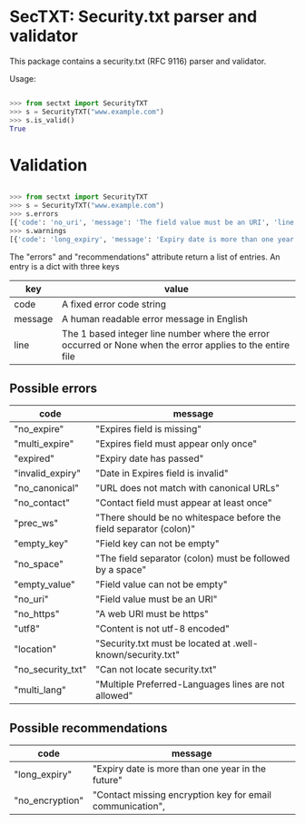 # SecTXT: Security.txt parser and validator

This package contains a security.txt (RFC 9116) parser and validator.

Usage:

```python

>>> from sectxt import SecurityTXT
>>> s = SecurityTXT("www.example.com")
>>> s.is_valid()
True

```

# Validation

```python

>>> from sectxt import SecurityTXT
>>> s = SecurityTXT("www.example.com")
>>> s.errors
[{'code': 'no_uri', 'message': 'The field value must be an URI', 'line': 2}, {'code': 'no_expire', 'message': 'The Expires field is missing', 'line': None}]
>>> s.warnings
[{'code': 'long_expiry', 'message': 'Expiry date is more than one year in the future', 'line': 3}]
```

The "errors" and "recommendations" attribute return a list of entries. An entry is
a dict with three keys

| key     | value                                                                                                      |
|---------|------------------------------------------------------------------------------------------------------------|
| code    | A fixed error code string                                                                                  |
| message | A human readable error message in English                                                                  |
| line    | The 1 based integer line number where the error occurred or None when the error applies to the entire file |

## Possible errors

| code              | message                                                            |
|-------------------|--------------------------------------------------------------------|
| "no_expire"       | "Expires field is missing"                                         |
| "multi_expire"    | "Expires field must appear only once"                              |
| "expired"         | "Expiry date has passed"                                           |
| "invalid_expiry"  | "Date in Expires field is invalid"                                 |
| "no_canonical"    | "URL does not match with canonical URLs"                           |
| "no_contact"      | "Contact field must appear at least once"                          |
| "prec_ws"         | "There should be no whitespace before the field separator (colon)" |
| "empty_key"       | "Field key can not be empty"                                       | 
| "no_space"        | "The field separator (colon) must be followed by a space"          |
| "empty_value"     | "Field value can not be empty"                                     |
| "no_uri"          | "Field value must be an URI"                                       |
| "no_https"        | "A web URI must be https"                                          |
| "utf8"            | "Content is not utf-8 encoded"                                     |
| "location"        | "Security.txt must be located at .well-known/security.txt"         |
| "no_security_txt" | "Can not locate security.txt"                                      |
| "multi_lang"      | "Multiple Preferred-Languages lines are not allowed"               |

## Possible recommendations

| code            | message                                                                                          |
|-----------------|--------------------------------------------------------------------------------------------------|
| "long_expiry"   | "Expiry date is more than one year in the future"                                                |
| "no_encryption" | "Contact missing encryption key for email communication", |
